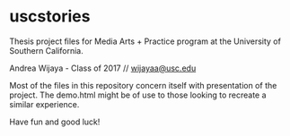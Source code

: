 # uscstories
Thesis project files for Media Arts + Practice program at the University of Southern California. 

Andrea Wijaya - Class of 2017 // wijayaa@usc.edu

Most of the files in this repository concern itself with presentation of the project. The demo.html might be of use to those looking to recreate a similar experience.

Have fun and good luck!
